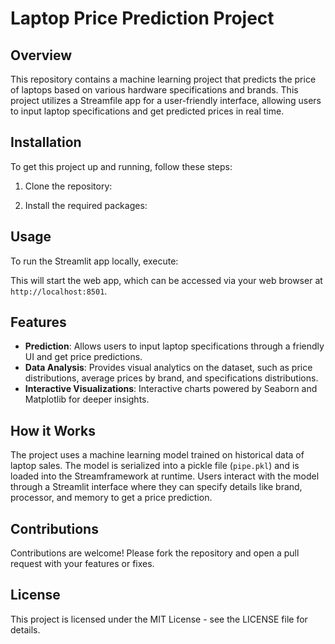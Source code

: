 # Laptop Price Prediction Project

## Overview
This repository contains a machine learning project that predicts the price of laptops based on various hardware specifications and brands. This project utilizes a Streamfile app for a user-friendly interface, allowing users to input laptop specifications and get predicted prices in real time.

## Installation
To get this project up and running, follow these steps:
1. Clone the repository:

2. Install the required packages:


## Usage
To run the Streamlit app locally, execute:

This will start the web app, which can be accessed via your web browser at `http://localhost:8501`.

## Features
- **Prediction**: Allows users to input laptop specifications through a friendly UI and get price predictions.
- **Data Analysis**: Provides visual analytics on the dataset, such as price distributions, average prices by brand, and specifications distributions.
- **Interactive Visualizations**: Interactive charts powered by Seaborn and Matplotlib for deeper insights.

## How it Works
The project uses a machine learning model trained on historical data of laptop sales. The model is serialized into a pickle file (`pipe.pkl`) and is loaded into the Streamframework at runtime. Users interact with the model through a Streamlit interface where they can specify details like brand, processor, and memory to get a price prediction.

## Contributions
Contributions are welcome! Please fork the repository and open a pull request with your features or fixes.

## License
This project is licensed under the MIT License - see the LICENSE file for details.
